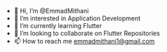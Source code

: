 - 👋 Hi, I’m @EmmadMithani
- 👀 I’m interested in Application Development
- 🌱 I’m currently learning Flutter
- 💞️ I’m looking to collaborate on Flutter Repositories
- 📫 How to reach me emmadmithani1@gmail.com

<!---
EmmadMithani/EmmadMithani is a ✨ special ✨ repository because its `README.md` (this file) appears on your GitHub profile.
You can click the Preview link to take a look at your changes.
--->

